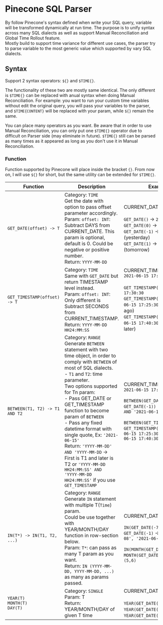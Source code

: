 # Pinecone SQL Parser

By follow Pinecone's syntax defined when write your SQL query, variable will be transformed dynamically at run time.
The purpose is to unify syntax across many SQL dialects as well as support Manual Reconciliation and Global Time Rollout feature.
<br /> Mostly build to support time variance for different use cases, the parser try to parse variable to the most generic value which supported by vary SQL dialects.

## Syntax
Support 2 syntax operators: `${}` and `$TIME{}`.

The functionality of these two are mostly same identical. The only different is `$TIME{}` can be replaced with anual syntax when doing Manual Reconciliation. 
For example: you want to run your custom time variables without edit the original query, you will pass your variables to the parser, and `$TIME{CONTENT}` will be replaced with your param, while `${}` remain the same.

You can place many operators as you want. Be aware that in order to use Manual Reconciliation, you can only put one `$TIME{}` operator due to difficult on Parser side (may eliminate in future).
`$TIME{}` still can be parsed as many times as it appeared as long as you don't use it in Manual Reconciliation.

### Function
Function supported by Pinecone will place inside the bracket `{}`.
From now on, I will use `${}` for short, but the same utility can be extended for `$TIME{}`.

| Function                   | Description                                                                                                                                                                                                                                                                                                                                                                                                                                                                                                     | Example                                                                                                                                                                                                                        |
|----------------------------|-----------------------------------------------------------------------------------------------------------------------------------------------------------------------------------------------------------------------------------------------------------------------------------------------------------------------------------------------------------------------------------------------------------------------------------------------------------------------------------------------------------------|--------------------------------------------------------------------------------------------------------------------------------------------------------------------------------------------------------------------------------|
| `GET_DATE(offset) -> T`         | Category: `TIME`<br/>  Get the date with option to pass offset parameter accordingly.<br/>  Param: `offset: INT`: Subtract DAYS from CURRENT_DATE. This param is optional, default is 0.  Could be negative or positive number.<br/>  Return: `YYYY-MM-DD`                                                                                                                                                                                                                                                                     | CURRENT_DATE = `2021-06-15`<br/><br/> `GET_DATE()` -> `2021-06-15`<br/> `GET_DATE(0)` -> `2021-06-15` <br/>`GET_DATE(-1)` -> `2021-06-14` (yesterday) <br/>`GET_DATE(1)` -> `2021-06-16` (tomorrow)                                                             |
| `GET_TIMESTAMP(offset) -> T`    | Category: `TIME`<br/>  Same with `GET_DATE` but return TIMESTAMP level instead.<br/>  Param: `offset: INT`: Only different is Subtract SECONDS from CURRENT_TIMESTAMP.<br/>  Return: `YYYY-MM-DD HH24:MM:SS`                                                                                                                                                                                                                                                                                                                   | CURRENT_TIMESTAMP = `2021-06-15 17:30:30`<br/><br/> `GET_TIMESTAMP()` -> `2021-06-15 17:30:30` <br/>`GET_TIMESTAMP(-300)` -> `2021-06-15 17:25:30` (5 minutes ago) <br/>`GET_TIMESTAMP(600)` -> `2021-06-15 17:40:30` (10 minutes later)                 |
| `BETWEEN(T1, T2) -> T1 AND T2`           | Category: `RANGE`<br/>  Generate `BETWEEN` statement with two time object, in order to comply with `BETWEEN` of most of SQL dialects.<br/>  - `T1` and `T2`: time parameter.<br/> Two options supported for Tn param:<br/> - Pass GET_DATE or GET_TIMESTAMP function to become param of `BETWEEN` <br/>- Pass any fixed datetime format with single quote, Ex: `'2021-06-15'` <br/> Return: `'YYYY-MM-DD' AND 'YYYY-MM-DD` -> First is T1 and later is T2 or `'YYYY-MM-DD HH24:MM:SS' AND 'YYYY-MM-DD HH24:MM:SS'` if you use `GET_TIMESTAMP` | CURRENT_TIMESTAMP = `2021-06-15 17:30:30` <br/><br/> `BETWEEN(GET_DATE(-2), GET_DATE(-1))` -> `'2021-06-13' AND '2021-06-14'` <br/><br/> `BETWEEN(GET_TIMESTAMP(-600), GET_TIMESTAMP(-300)` ->  `'2021-06-15 17:25:30' AND '2021-06-15 17:40:30'`  |
| `IN(T*) -> IN(T1, T2, ...)` | Category: `RANGE`<br/>   Generate `IN` statement with multiple T(`Time`) param.  <br/> Could be use together with YEAR/MONTH/DAY function in row-section below.  <br/> Param: `T*`: can pass as many T param as you want. <br/>  Return: `IN (YYYY-MM-DD, YYYY-MM-DD, ...)` as many as params passed.                                                                                                                                                                                                                                                                                           | CURRENT_DATE = `2021-06-15` <br/> <br/> `IN(GET_DATE(-7), GET_DATE(-1)` -> `IN ('2021-06-08', '2021-06-14')`  <br/><br/> `IN(MONTH(GET_DATE(-31), MONTH(GET_DATE(-1))` -> `IN (5,6)`                                                                                                                                                          |
| `YEAR(T)`<br/> `MONTH(T)` <br/>`DAY(T)`    | Category: `SINGLE` <br/> Param: T <br/>Return: YEAR/MONTH/DAY of given T time                                                                                                                                                                                                                                                                                                                                                                                                                                                                                                     | CURRENT_DATE = `2021-06-15`<br/> <br/> `YEAR(GET_DATE())` -> `2021` <br/>`YEAR(GET_DATE())` -> `6`<br/> `YEAR(GET_DATE())` -> `15`  